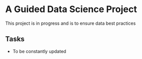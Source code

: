 # A Guided Data Science Project
This project is in progress and is to ensure data best practices

## Tasks
* To be constantly updated